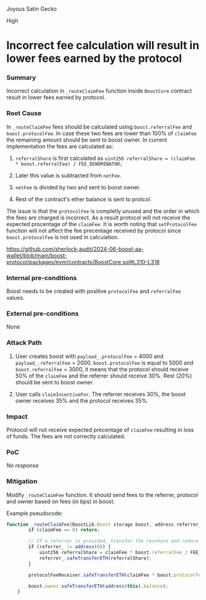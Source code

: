 Joyous Satin Gecko

High

# Incorrect fee calculation will result in lower fees earned by the protocol

### Summary

Incorrect calculation in `_routeClaimFee` function inside `BoostCore` contract result in lower fees earned by protocol.

### Root Cause

In `_routeClaimFee` fees should be calculated using `boost.referralFee` and `boost.protocolFee`. In case these two fees are lower than 100% of `claimFee` the remaining amount should be sent to boost owner. In current implementation the fees are calculated as:

1. `referralShare` is first calculated as `uint256 referralShare = (claimFee * boost.referralFee) / FEE_DENOMINATOR;`

2. Later this value is subtracted from `netFee`.

3. `netFee` is divided by two and sent to boost owner.

4. Rest of the contract's ether balance is sent to protcol.

The issue is that the `protocolFee` is completly unused and the order in which the fees are charged is incorrect. As a result protocol will not receive the expected procentage of the `claimFee`. It is worth noting that `setProtocolFee` function will not affect the fee precentage received by protocol since `boost.protocolFee` is not used in calculation.

https://github.com/sherlock-audit/2024-06-boost-aa-wallet/blob/main/boost-protocol/packages/evm/contracts/BoostCore.sol#L310-L318


### Internal pre-conditions

Boost needs to be created with positive `protocolFee` and `referralFee` values.

### External pre-conditions

None

### Attack Path

1. User creates boost with `payload_.protocolFee` = 4000 and `payload_.referralFee` = 2000. `boost.protocolFee` is equal to 5000 and `boost.referralFee` = 3000, it means that the protocol should receive 50% of the `claimFee` and the referrer should receive 30%. Rest (20%) should be sent to boost owner.

2. User calls `claimIncentiveFor`. The referrer receives 30%, the boost owner receives 35% and the protocol receives 35%.

### Impact

Protocol will not receive expected precentage of `claimFee` resulting in loss of funds. The fees are not correctly calculated.

### PoC

_No response_

### Mitigation

Modify `_routeClaimFee` function. It should send fees to the referrer, protocol and owner based on fees (in bps) in boost.

Example pseudocode:

```javascript
function _routeClaimFee(BoostLib.Boost storage boost, address referrer_) internal {
        if (claimFee == 0) return;

        // If a referrer is provided, transfer the revshare and reduce the net fee
        if (referrer_ != address(0)) {
            uint256 referralShare = claimFee * boost.referralFee / FEE_DENOMINATOR;
            referrer_.safeTransferETH(referralShare);
        }

        protocolFeeReceiver.safeTransferETH(claimFee * boost.protocolFee / FEE_DENOMINATOR);

        boost.owner.safeTransferETH(address(this).balance);
    }
```